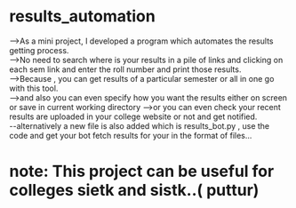 # results_automation 
-->As a mini project, I developed a program which automates the results getting process.  
-->No need to search where is your results in a pile of links  and clicking on each sem link and enter the roll number and print those results.  
-->Because , you can get results of a particular semester or all in one go with this tool.  
-->and also you can even specify how you want the results either on screen or save in current working directory 
-->or you can even check your recent results are uploaded in your college website or not and get notified.  
--alternatively a new file is also added which is results_bot.py , use the code and get your bot fetch results for your in the format of files...
# note: This project can be useful for colleges sietk and sistk..( puttur)

